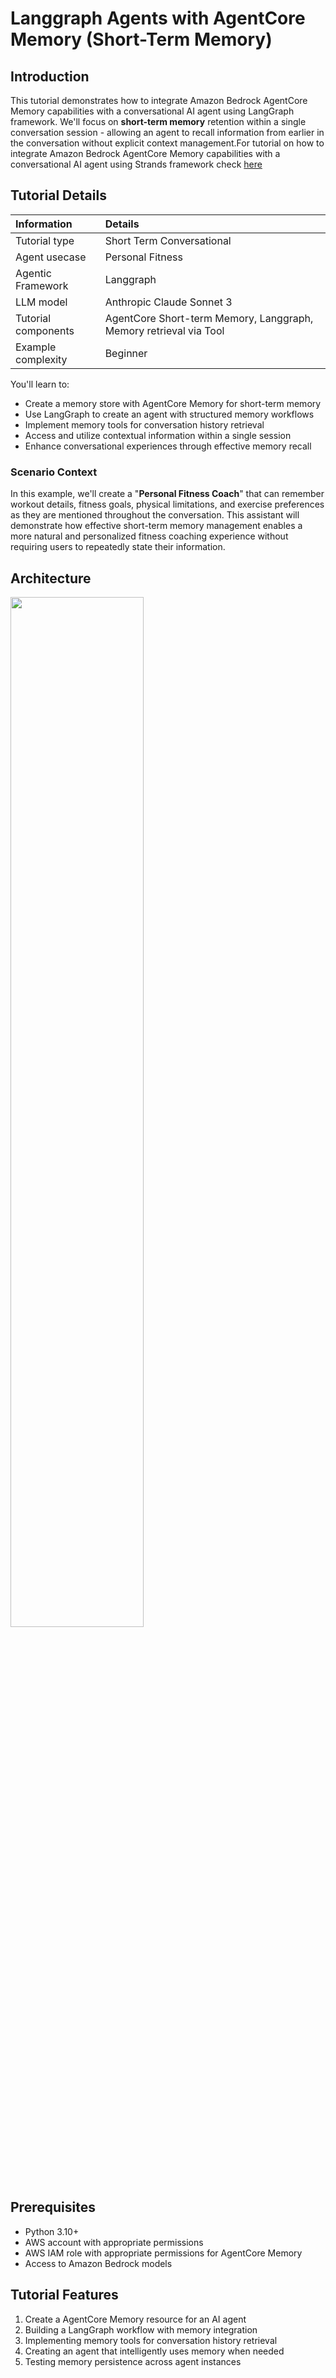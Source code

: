 # Langgraph Agents with AgentCore Memory (Short-Term Memory)

## Introduction
This tutorial demonstrates how to integrate Amazon Bedrock AgentCore Memory capabilities with a conversational AI agent using LangGraph framework. We'll focus on **short-term memory** retention within a single conversation session - allowing an agent to recall information from earlier in the conversation without explicit context management.For tutorial on how to integrate Amazon Bedrock AgentCore Memory capabilities with a conversational AI agent using Strands framework check [here](../with-strands-agent/)


## Tutorial Details

| Information         | Details                                                                          |
|:--------------------|:---------------------------------------------------------------------------------|
| Tutorial type       | Short Term Conversational                                                        |
| Agent usecase       | Personal Fitness                                                                 |
| Agentic Framework   | Langgraph                                                                        |
| LLM model           | Anthropic Claude Sonnet 3                                                        |
| Tutorial components | AgentCore Short-term Memory, Langgraph, Memory retrieval via Tool                |
| Example complexity  | Beginner                                                                         |

You'll learn to:
- Create a memory store with AgentCore Memory for short-term memory
- Use LangGraph to create an agent with structured memory workflows
- Implement memory tools for conversation history retrieval
- Access and utilize contextual information within a single session
- Enhance conversational experiences through effective memory recall


### Scenario Context

In this example, we'll create a "**Personal Fitness Coach**" that can remember workout details, fitness goals, physical limitations, and exercise preferences as they are mentioned throughout the conversation. This assistant will demonstrate how effective short-term memory management enables a more natural and personalized fitness coaching experience without requiring users to repeatedly state their information.


## Architecture
<div style="text-align:left">
    <img src="architecture.png" width="65%" />
</div>

## Prerequisites

- Python 3.10+
- AWS account with appropriate permissions
- AWS IAM role with appropriate permissions for AgentCore Memory
- Access to Amazon Bedrock models

## Tutorial Features

1. Create a AgentCore Memory resource for an AI agent
2. Building a LangGraph workflow with memory integration
3. Implementing memory tools for conversation history retrieval
4. Creating an agent that intelligently uses memory when needed
5. Testing memory persistence across agent instances

